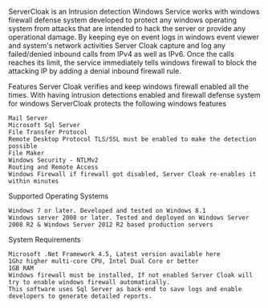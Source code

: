ServerCloak is an Intrusion detection Windows Service works with windows firewall defense system developed to protect any windows operating system from attacks that are intended to hack the server or provide any operational damage. By keeping eye on event logs in windows event viewer and system's network activities Server Cloak capture and log any failed/denied inbound calls from IPv4 as well as IPv6. Once the calls reaches its limit, the service immediately tells windows firewall to block the attacking IP by adding a denial inbound firewall rule. 

Features
Server Cloak verifies and keep windows firewall enabled all the times. With having intrusion detections enabled and firewall defense system for windows ServerCloak protects the following windows features

    Mail Server
    Microsoft Sql Server
    File Transfer Protocol
    Remote Desktop Protocol TLS/SSL must be enabled to make the detection possible
    File Maker
    Windows Security - NTLMv2
    Routing and Remote Access
    Windows Firewall if firewall got disabled, Server Cloak re-enables it within minutes

Supported Operating Systems

    Windows 7 or later. Developed and tested on Windows 8.1
    Windows server 2008 or later. Tested and deployed on Windows Server 2008 R2 & Windows Server 2012 R2 based production servers

System Requirements

    Microsoft .Net Framework 4.5, Latest version available here
    1Ghz higher multi-core CPU, Intel Dual Core or better
    1GB RAM
    Windows firewall must be installed, If not enabled Server Cloak will try to enable windows firewall automatically.
    This software uses Sql Server as back-end to save logs and enable developers to generate detailed reports.